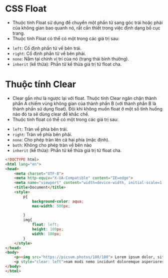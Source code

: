 # CSS Float
- Thuộc tính Float sử dụng để chuyển một phần tử sang góc trái hoặc phải của không gian bao quanh nó, rất cần thiết trong việc định dạng bố cục trang.
- Thuộc tính Float có thể có một trong các giá trị sau:

+ `left`: Cố định phần tử về bên trái.
+ `right`: Cố định phần tử về bên phải.
+ `none`: Nằm tại chính vị trí của nó (trạng thái bình thường).
+ `inherit` (kế thừa): Phần tử kế thừa giá trị từ float cha.
# Thuộc tính Clear
- Clear gần như là ngược lại với float. Thuộc tính Clear ngăn chặn thành phần A chiếm vùng không gian của thành phần B (với thành phần B là thành phần sử dụng float). Đôi khi không muốn float ở một số tình huống nào đó ta sẽ dùng clear để khắc chế.
- Thuộc tính float có thể có một trong các giá trị sau:

+ `left`: Tràn về phía bên trái.
+ `right`: Tràn về phía bên phải.
+ `none`: Cho phép tràn lên cả hai phía (mặc định).
+ `both`: Không cho phép tràn về bên nào
+ `inherit` (kế thừa): Phần tử kế thừa giá trị từ float cha.
```html
<!DOCTYPE html>
<html lang="en">
<head>
    <meta charset="UTF-8">
    <meta http-equiv="X-UA-Compatible" content="IE=edge">
    <meta name="viewport" content="width=device-width, initial-scale=1.0">
    <title>Document</title>
    <style>
        p{
            background-color: aqua;
            max-width: 500px;
           
        }
        img{
            float: left;
            height: 100px;
            width: 100px;
        }
    </style>
</head>
<body>
    <p><img src="https://picsum.photos/100/100"> Lorem ipsum dolor, sit amet consectetur adipisicing elit. Aliquid quod ratione facere aperiam labore quos, </p>
    <p style="clear: left">nam modi nemo incidunt doloremque asperiores quibusdam nihil, necessitatibus magni nostrum porro explicabo, consequatur assumenda.Lorem ipsum dolor, sit amet consectetur adipisicing elit. Aliquid quod ratione facere aperiam labore quos.</p>
</body>
</html>
```
